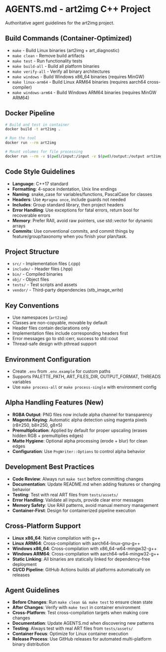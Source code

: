 # AGENTS.md - art2img C++ Project

Authoritative agent guidelines for the art2img project.

## Build Commands (Container-Optimized)
- `make` - Build Linux binaries (art2img + art_diagnostic)
- `make clean` - Remove build artifacts
- `make test` - Run functionality tests
- `make build-all` - Build all platform binaries
- `make verify-all` - Verify all binary architectures
- `make windows` - Build Windows x86_64 binaries (requires MinGW)
- `make linux-arm64` - Build Linux ARM64 binaries (requires aarch64 cross-compiler)
- `make windows-arm64` - Build Windows ARM64 binaries (requires MinGW ARM64)

## Docker Pipeline
```bash
# Build and test in container
docker build -t art2img .

# Run the tool
docker run --rm art2img

# Mount volumes for file processing
docker run --rm -v $(pwd)/input:/input -v $(pwd)/output:/output art2img /input/tiles.art -o /output
```

## Code Style Guidelines
- **Language**: C++17 standard
- **Formatting**: 4-space indentation, Unix line endings
- **Naming**: snake_case for variables/functions, PascalCase for classes
- **Headers**: Use `#pragma once`, include guards not needed
- **Includes**: Group standard library, then project headers
- **Error Handling**: Use exceptions for fatal errors, return bool for recoverable errors
- **Memory**: Prefer RAII, avoid raw pointers, use std::vector for dynamic arrays
- **Commits**: Use conventional commits, and commit things by feature/group/taxonomy when you finish your plan/task.

## Project Structure
- `src/` - Implementation files (.cpp)
- `include/` - Header files (.hpp)
- `bin/` - Compiled binaries
- `obj/` - Object files
- `tests/` - Test scripts and assets
- `vendor/` - Third-party dependencies (stb_image_write)

## Key Conventions
- Use namespaces (`art2img`)
- Classes are non-copyable, movable by default
- Header files contain declarations only
- Implementation files include corresponding headers first
- Error messages go to std::cerr, success to std::cout
- Thread-safe design with pthread support

## Environment Configuration
- Create `.env` from `.env.example` for custom paths
- Supports PALETTE_PATH, ART_FILES_DIR, OUTPUT_FORMAT, THREADS variables
- Use `make process-all` or `make process-single` with environment config

## Alpha Handling Features (New)
- **RGBA Output**: PNG files now include alpha channel for transparency
- **Magenta Keying**: Automatic alpha detection using magenta pixels (r8≥250, b8≥250, g8≤5)
- **Premultiplication**: Applied by default for proper upscaling (erases hidden RGB + premultiplies edges)
- **Matte Hygiene**: Optional alpha processing (erode + blur) for clean edges
- **Configuration**: Use `PngWriter::Options` to control alpha behavior

## Development Best Practices
- **Code Review**: Always run `make test` before committing changes
- **Documentation**: Update README.md when adding features or changing behavior
- **Testing**: Test with real ART files from `tests/assets/`
- **Error Handling**: Validate all inputs, provide clear error messages
- **Memory Safety**: Use RAII patterns, avoid manual memory management
- **Container-First**: Design for containerized pipeline execution

## Cross-Platform Support
- **Linux x86_64**: Native compilation with g++
- **Linux ARM64**: Cross-compilation with aarch64-linux-gnu-g++
- **Windows x86_64**: Cross-compilation with x86_64-w64-mingw32-g++
- **Windows ARM64**: Cross-compilation with aarch64-w64-mingw32-g++
- **Static Linking**: All binaries are statically linked for dependency-free deployment
- **CI/CD Pipeline**: GitHub Actions builds all platforms automatically on releases

## Agent Guidelines
- **Before Changes**: Run `make clean && make test` to ensure clean state
- **After Changes**: Verify with `make test` in container environment
- **Cross-Platform**: Test cross-compilation targets when making core changes
- **Documentation**: Update AGENTS.md when discovering new patterns
- **Testing**: Always test with real ART files from `tests/assets/`
- **Container Focus**: Optimize for Linux container execution
- **Release Process**: Use GitHub releases for automated multi-platform binary distribution
